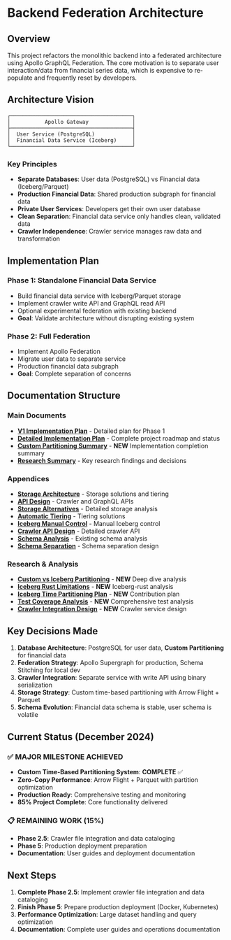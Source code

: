 # Backend Federation Architecture

## Overview

This project refactors the monolithic backend into a federated architecture using Apollo GraphQL Federation. The core motivation is to separate user interaction/data from financial series data, which is expensive to re-populate and frequently reset by developers.

## Architecture Vision

```
┌───────────────────────────────────────┐
│           Apollo Gateway              │
├───────────────────────────────────────┤
│  User Service (PostgreSQL)            │
│  Financial Data Service (Iceberg)     │
└───────────────────────────────────────┘
```

### Key Principles
- **Separate Databases**: User data (PostgreSQL) vs Financial data (Iceberg/Parquet)
- **Production Financial Data**: Shared production subgraph for financial data
- **Private User Services**: Developers get their own user database
- **Clean Separation**: Financial data service only handles clean, validated data
- **Crawler Independence**: Crawler service manages raw data and transformation

## Implementation Plan

### Phase 1: Standalone Financial Data Service
- Build financial data service with Iceberg/Parquet storage
- Implement crawler write API and GraphQL read API
- Optional experimental federation with existing backend
- **Goal**: Validate architecture without disrupting existing system

### Phase 2: Full Federation
- Implement Apollo Federation
- Migrate user data to separate service
- Production financial data subgraph
- **Goal**: Complete separation of concerns

## Documentation Structure

### **Main Documents**
- **[V1 Implementation Plan](v1-implementation-plan.md)** - Detailed plan for Phase 1
- **[Detailed Implementation Plan](detailed-implementation-plan.md)** - Complete project roadmap and status
- **[Custom Partitioning Summary](custom-partitioning-implementation-summary.md)** - **NEW** Implementation completion summary
- **[Research Summary](research-summary.md)** - Key research findings and decisions

### **Appendices**
- **[Storage Architecture](appendices/storage-architecture.md)** - Storage solutions and tiering
- **[API Design](appendices/api-design.md)** - Crawler and GraphQL APIs
- **[Storage Alternatives](appendices/storage-alternatives-analysis.md)** - Detailed storage analysis
- **[Automatic Tiering](appendices/automatic-storage-tiering-solutions.md)** - Tiering solutions
- **[Iceberg Manual Control](appendices/iceberg-manual-control.md)** - Manual Iceberg control
- **[Crawler API Design](appendices/crawler-write-api-design.md)** - Detailed crawler API
- **[Schema Analysis](appendices/existing-schema-analysis.md)** - Existing schema analysis
- **[Schema Separation](appendices/schema-separation-analysis.md)** - Schema separation design

### **Research & Analysis**
- **[Custom vs Iceberg Partitioning](custom-vs-iceberg-partitioning-deep-dive.md)** - **NEW** Deep dive analysis
- **[Iceberg Rust Limitations](iceberg-rust-limitations-analysis.md)** - **NEW** Iceberg-rust analysis
- **[Iceberg Time Partitioning Plan](iceberg-rust-time-partitioning-project-plan.md)** - **NEW** Contribution plan
- **[Test Coverage Analysis](test-coverage-analysis.md)** - **NEW** Comprehensive test analysis
- **[Crawler Integration Design](crawler-integration-design.md)** - **NEW** Crawler service design

## Key Decisions Made

1. **Database Architecture**: PostgreSQL for user data, **Custom Partitioning** for financial data
2. **Federation Strategy**: Apollo Supergraph for production, Schema Stitching for local dev
3. **Crawler Integration**: Separate service with write API using binary serialization
4. **Storage Strategy**: Custom time-based partitioning with Arrow Flight + Parquet
5. **Schema Evolution**: Financial data schema is stable, user schema is volatile

## Current Status (December 2024)

### **✅ MAJOR MILESTONE ACHIEVED**
- **Custom Time-Based Partitioning System**: **COMPLETE** ✅
- **Zero-Copy Performance**: Arrow Flight + Parquet with partition optimization
- **Production Ready**: Comprehensive testing and monitoring
- **85% Project Complete**: Core functionality delivered

### **📋 REMAINING WORK (15%)**
- **Phase 2.5**: Crawler file integration and data cataloging
- **Phase 5**: Production deployment preparation
- **Documentation**: User guides and deployment documentation

## Next Steps

1. **Complete Phase 2.5**: Implement crawler file integration and data cataloging
2. **Finish Phase 5**: Prepare production deployment (Docker, Kubernetes)
3. **Performance Optimization**: Large dataset handling and query optimization
4. **Documentation**: Complete user guides and operations documentation
